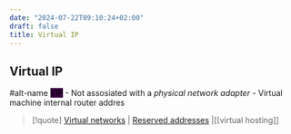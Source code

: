 ```yaml
---
date: "2024-07-22T09:10:24+02:00"
draft: false
title: Virtual IP
---
```


## Virtual IP

#alt-name <mark style="background: #3B0343;">VIP</mark> - Not assosiated
with a *physical network adapter* - Virtual machine internal router
addres

> \[!quote\] [Virtual
> networks](/Network/Network_Types/Virtual_networks) \|
> [Reserved
> addresses](/Network/basic_network_connections/Reserved_addresses)
> \|\[\[virtual hosting\]\]
